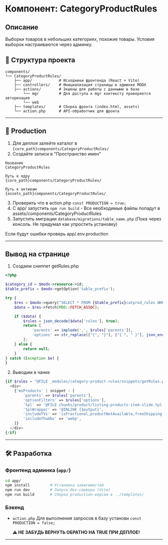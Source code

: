 # Компонент: CategoryProductRules

## Описание

Выборки товаров в небольших категориях, похожие товары.
Условия выборок настраиваются через админку.

## 📁 Структура проекта

```
components/
└── CategoryProductRules/
    ├── app/            # Исходники фронтенда (React + Vite)
    ├── controllers/    # Инициализация страницы в админке MODX
    ├── actions/        # Экшены для работы с данными в базе
        └── mgr         # Для доступа к mgr контексту проверяется авторизация
        └── web
    ├── templates/      # Сборка фронта (index.html, assets)
    └── action.php      # API-обработчик для фронта
```

---

## 🚀 Production

1. Для деплоя залейте каталог в `{core_path}components/CategoryProductRules/`
2. Создайте записи в "Пространство имен"

```code
Название
CategoryProductRules

Путь к ядру
{core_path}components/CategoryProductRules/

Путь к активам
{assets_path}components/CategoryProductRules/
```

3. Проверить что в action.php `const PRODUCTION = true;`
4. С app/ запустить `npm run build` - Все необходимые файлы попадут в assets/components/CategoryProductRules
5. Запустить миграции `database/migrations/table_name.php` (Пока через консоль. Не придумал как упростить установку)

Если будут ошибки проверь app/.env.production

---

## Вывод на странице

1. Создаем сниппет getRules.php

```php
<?php

$category_id = $modx->resource->id;
$table_prefix = $modx->getOption('table_prefix');

try {
    $res = $modx->query("SELECT * FROM {$table_prefix}catprod_rules WHERE category_id = $category_id");
    $data = $res->fetch(PDO::FETCH_ASSOC);

    if ($data) {
        $rules = json_decode($data['rules'], true);
        return [
            'parents' => implode(',', $rules['parents']),
            'options' => str_replace(["{", "}"], ["{ ", " }"], json_encode($rules['options'], JSON_UNESCAPED_UNICODE))
        ];
    } else {
        return null;
    }
} catch (Exception $e) {
}

```

2. Выводим в чанке

```php
{if $rules = "@FILE _modules/category-product-rules/snippets/getRules.php" | snippet}
  <div>
    {'msProducts' | snippet : [
        'parents' => $rules['parents'],
        'optionFilters' => $rules['options'],
        'tpl' => '@FILE chunks/product/listing-products-item-slide.tpl',
        'tplWrapper' => '@INLINE {$output}',
        'includeTVs' => 'isFractional,productNotAvailable,freeShipping',
        'includeThumbs' => 'webp',
    ]}
  </div>
{/if}
```

---

## 🛠️ Разработка

### Фронтенд админка (`app/`)

```bash
cd app/
npm install         # Установка зависимостей
npm run dev         # Запуск dev-сервера (Vite)
npm run build       # Сборка production-версии в ../templates/
```

### Бэкенд

- `action.php` Для выполнения запросов в базу установи
  `const PRODUCTION = false;`

  **⚠️ НЕ ЗАБУДЬ ВЕРНУТЬ ОБРАТНО НА TRUE ПРИ ДЕПЛОЕ!**

---
